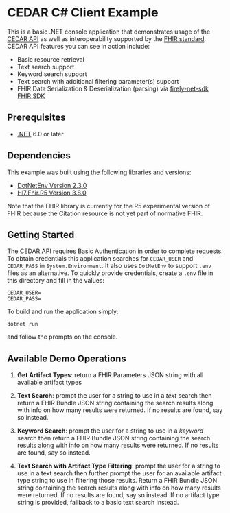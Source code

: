 # CEDAR C# Client Example
This is a basic .NET console application that demonstrates usage of the
[CEDAR API](https://cedar.ahrqdev.org/) as well as interoperability supported
by the [FHIR standard](https://www.hl7.org/fhir/). CEDAR API features you can see
in action include:
- Basic resource retrieval
- Text search support
- Keyword search support
- Text search with additional filtering parameter(s) support
- FHIR Data Serialization & Deserialization (parsing) via 
[firely-net-sdk FHIR SDK](https://github.com/FirelyTeam/firely-net-sdk/tree/develop-r5)

## Prerequisites

- [.NET](https://docs.microsoft.com/en-us/dotnet/core/install/) 6.0 or later

## Dependencies

This example was built using the following libraries and versions:

- [DotNetEnv Version 2.3.0](https://www.nuget.org/packages/DotNetEnv/2.3.0)
- [Hl7.Fhir.R5 Version 3.8.0](https://www.nuget.org/packages/Hl7.Fhir.R5/3.8.0)

Note that the FHIR library is currently for the R5 experimental version of FHIR because the Citation resource is not yet part of normative FHIR.

## Getting Started
The CEDAR API requires Basic Authentication in order to complete requests. To obtain
credentials this application searches for `CEDAR_USER` and `CEDAR_PASS` in `System.Environment`.
It also uses `DotNetEnv` to support `.env` files as an alternative. To quickly
provide credentials, create a `.env` file in this directory and fill in the values:
```
CEDAR_USER=
CEDAR_PASS=
```

To build and run the application simply:
```
dotnet run
```
and follow the prompts on the console.

## Available Demo Operations
1. **Get Artifact Types**: return a FHIR Parameters JSON string with all
available artifact types

2. **Text Search**: prompt the user for a string to use in a _text_ search then
return a FHIR Bundle JSON string containing the search results along with info
on how many results were returned. If no results are found, say so instead.

3. **Keyword Search**: prompt the user for a string to use in a _keyword_ search
then return a FHIR Bundle JSON string containing the search results along with
info on how many results were returned. If no results are found, say so instead.

4. **Text Search with Artifact Type Filtering**: prompt the user for a string to
use in a text search then further prompt the user for an available artifact
type string to use in filtering those results. Return a FHIR Bundle JSON string
containing the search results along with info on how many results were returned.
If no results are found, say so instead. If no artifact type string is provided,
fallback to a basic text search instead.
